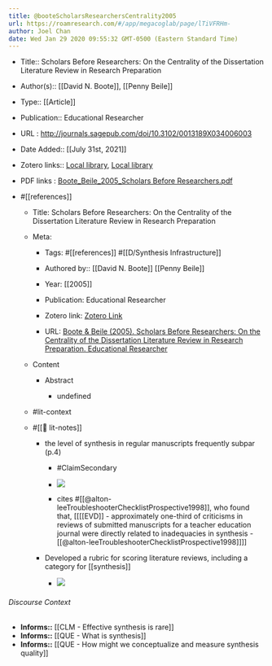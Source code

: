 ```yaml
---
title: @booteScholarsResearchersCentrality2005
url: https://roamresearch.com/#/app/megacoglab/page/lTiVFRHm-
author: Joel Chan
date: Wed Jan 29 2020 09:55:32 GMT-0500 (Eastern Standard Time)
---
```


- Title:: Scholars Before Researchers: On the Centrality of the Dissertation Literature Review in Research Preparation
- Author(s):: [[David N. Boote]], [[Penny Beile]]
- Type:: [[Article]]
- Publication:: Educational Researcher
- URL : http://journals.sagepub.com/doi/10.3102/0013189X034006003
- Date Added:: [[July 31st, 2021]]
- Zotero links:: [Local library](zotero://select/groups/2451508/items/A5R5AQPB), [Local library](https://www.zotero.org/groups/2451508/items/A5R5AQPB)
- PDF links : [Boote_Beile_2005_Scholars Before Researchers.pdf](zotero://open-pdf/groups/2451508/items/PDDGREPL)
- #[[references]]

    - Title: Scholars Before Researchers: On the Centrality of the Dissertation Literature Review in Research Preparation

    - Meta:

        - Tags: #[[references]] #[[D/Synthesis Infrastructure]]

        - Authored by:: [[David N. Boote]] [[Penny Beile]]

        - Year: [[2005]]

        - Publication: Educational Researcher

        - Zotero link: [Zotero Link](zotero://select/items/1_D4PXQ9UD)

        - URL: [Boote & Beile (2005). Scholars Before Researchers: On the Centrality of the Dissertation Literature Review in Research Preparation. Educational Researcher](http://journals.sagepub.com/doi/10.3102/0013189X034006003)

    - Content

        - Abstract

            - undefined

    - #lit-context

    - #[[📝 lit-notes]]

        - the level of synthesis in regular manuscripts frequently subpar (p.4)

            - #ClaimSecondary

            - ![](https://firebasestorage.googleapis.com/v0/b/firescript-577a2.appspot.com/o/imgs%2Fapp%2Fmegacoglab%2FNbJN82GKeI.png?alt=media&token=94bb3cf6-b064-4fe9-a64b-7b03468bd692)

            - cites #[[@alton-leeTroubleshooterChecklistProspective1998]], who found that, [[[[EVD]] - approximately one-third of criticisms in reviews of submitted manuscripts for a teacher education journal were directly related to inadequacies in synthesis - [[@alton-leeTroubleshooterChecklistProspective1998]]]]

        - Developed a rubric for scoring literature reviews, including a category for [[synthesis]]

            - ![](https://firebasestorage.googleapis.com/v0/b/firescript-577a2.appspot.com/o/imgs%2Fapp%2Fmegacoglab%2FyPK1uMfJyb?alt=media&token=4a2ebef2-85f1-48e7-b5a2-8a5ad89d5c4d)

###### Discourse Context

- **Informs::** [[CLM - Effective synthesis is rare]]
- **Informs::** [[QUE - What is synthesis]]
- **Informs::** [[QUE - How might we conceptualize and measure synthesis quality]]
